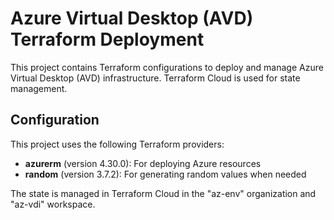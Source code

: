 # Azure Virtual Desktop (AVD) Terraform Deployment

This project contains Terraform configurations to deploy and manage Azure Virtual Desktop (AVD) infrastructure. Terraform Cloud is used for state management.

## Configuration

This project uses the following Terraform providers:

- **azurerm** (version 4.30.0): For deploying Azure resources
- **random** (version 3.7.2): For generating random values when needed

The state is managed in Terraform Cloud in the "az-env" organization and "az-vdi" workspace.